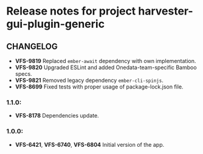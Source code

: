 # Release notes for project harvester-gui-plugin-generic


CHANGELOG
---------

- **VFS-9819** Replaced `ember-await` dependency with own implementation.
- **VFS-9820** Upgraded ESLint and added Onedata-team-specific Bamboo specs.
- **VFS-9821** Removed legacy dependency `ember-cli-spinjs`.
- **VFS-8699** Fixed tests with proper usage of package-lock.json file.

### 1.1.0:

- **VFS-8178** Dependencies update.

### 1.0.0:

- **VFS-6421**, **VFS-6740**, **VFS-6804** Initial version of the app.
